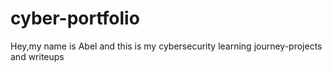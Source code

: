 # cyber-portfolio
Hey,my name is Abel and this is my cybersecurity learning journey-projects and writeups
